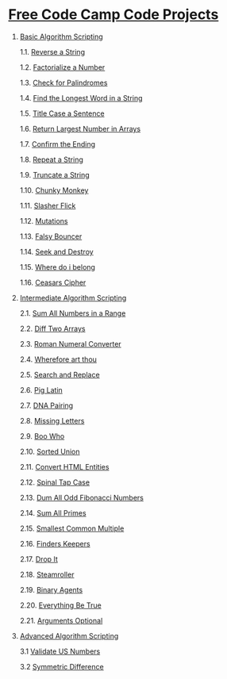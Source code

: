 # <a href="https://www.freecodecamp.com/stefkami">Free Code Camp Code Projects</a>

1. <a href="Basic">Basic Algorithm Scripting</a>

	1.1. <a href="Basic/01_reverse.js">Reverse a String</a>
	
	1.2. <a href="Basic/02_factorial.js">Factorialize a Number</a>
	
	1.3. <a href="Basic/03_palindrome.js">Check for Palindromes</a>
	
	1.4. <a href="Basic/04_longest_word.js">Find the Longest Word in a String</a>
	
	1.5. <a href="Basic/title_case.js">Title Case a Sentence</a>
	
	1.6. <a href="Basic/06_largest_number.js">Return Largest Number in Arrays</a>
	
	1.7. <a href="Basic/07_confirm_ending.js">Confirm the Ending</a>
	
	1.8. <a href="Basic/08_repeat_a_string.js">Repeat a String</a>
	
	1.9. <a href="Basic/09_truncated_string.js">Truncate a String</a>
	
	1.10. <a href="Basic/010_chunky_monkey.js">Chunky Monkey</a>
	
	1.11. <a href="Basic/011_slasher_flick.js">Slasher Flick</a>
	
	1.12. <a href="Basic/012_mutations.js">Mutations</a>
	
	1.13. <a href="Basic/013_falsy_bouncer.js">Falsy Bouncer</a>
	
	1.14. <a href="Basic/014_seek_and_destroy.js">Seek and Destroy</a>
	
	1.15. <a href="Basic/015_where_do_i_belong.js">Where do i belong</a>
	
	1.16. <a href="Basic/016_ceasars_cipher.js">Ceasars Cipher</a>
	
2. <a href="Intermediate">Intermediate Algorithm Scripting</a>
	
	2.1. <a href="Intermediate/01_sum_range.js">Sum All Numbers in a Range</a>
	
	2.2. <a href="Intermediate/02_diff_array.js">Diff Two Arrays</a>
	
	2.3. <a href="Intermediate/03_roman_numeral.js">Roman Numeral Converter</a>
	
	2.4. <a href="Intermediate/04_where_art_thou.js">Wherefore art thou</a>
	
	2.5. <a href="Intermediate/05_search_replace.js">Search and Replace</a>
	
	2.6. <a href="Intermediate/06_pig_latin.js">Pig Latin</a>
	
	2.7. <a href="Intermediate/07_dna_pairing.js">DNA Pairing</a>
	
	2.8. <a href="Intermediate/08_missing_letters.js">Missing Letters</a>
	
	2.9. <a href="Intermediate/09_boo_who.js">Boo Who</a>
	
	2.10. <a href="Intermediate/10_sorted_union.js">Sorted Union</a>
	
	2.11. <a href="Intermediate/11_html_entities.js">Convert HTML Entities</a>
	
	2.12. <a href="Intermediate/12_spinal_tap_case.js">Spinal Tap Case</a>
	
	2.13. <a href="Intermediate/13_odd_fibonacci.js">Dum All Odd Fibonacci Numbers</a>
	
	2.14. <a href="Intermediate/14_sum_all_primes.js">Sum All Primes</a>
	
	2.15. <a href="Intermediate/15_smallest_common_multiple.js">Smallest Common Multiple</a>
	
	2.16. <a href="Intermediate/16_finders_keepers.js">Finders Keepers</a>
	
	2.17. <a href="Intermediate/17_drop_it.js">Drop It</a>
	
	2.18. <a href="Intermediate/18_steamroller.js">Steamroller</a>
	
	2.19. <a href="Intermediate/19_binary_agents.js">Binary Agents</a>
	
	2.20. <a href="Intermediate/20_everything_be_true.js">Everything Be True</a>
	
	2.21. <a href="Intermediate/21_arguments_optional.js">Arguments Optional</a>

3. <a href="Advanced">Advanced Algorithm Scripting</a>

	3.1 <a href="Advanced/01_validate_us_numbers.js">Validate US Numbers</a>

	3.2 <a href="Advanced/02_symmetric_difference.js">Symmetric Difference</a>
